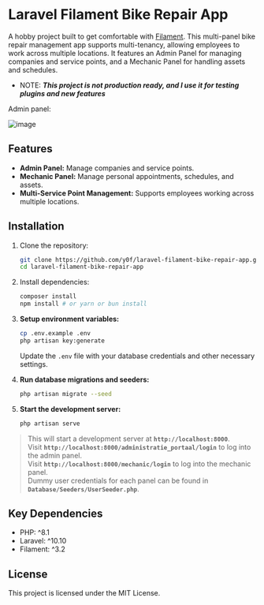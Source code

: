# Laravel Filament Bike Repair App

A hobby project built to get comfortable with [Filament](https://filamentphp.com). This multi-panel bike repair management app supports multi-tenancy, allowing employees to work across multiple locations. It features an Admin Panel for managing companies and service points, and a Mechanic Panel for handling assets and schedules.

- NOTE: ***This project is not production ready, and I use it for testing plugins and new features***

Admin panel:

![image](https://github.com/y0f/laravel-filament-bike-repair-app/assets/70378641/f0c871fb-aeef-489d-8b12-2da6c512aa7a)


## Features

- **Admin Panel:** Manage companies and service points.
- **Mechanic Panel:** Manage personal appointments, schedules, and assets.
- **Multi-Service Point Management:** Supports employees working across multiple locations.

## Installation

1. Clone the repository:
   ```bash
   git clone https://github.com/y0f/laravel-filament-bike-repair-app.git
   cd laravel-filament-bike-repair-app
   ```
   
2. Install dependencies:
    ```bash
    composer install
    npm install # or yarn or bun install
    ```

3. **Setup environment variables:**

    ```bash
    cp .env.example .env
    php artisan key:generate
    ```

    Update the `.env` file with your database credentials and other necessary settings.

4. **Run database migrations and seeders:**

    ```bash
    php artisan migrate --seed
    ```

5. **Start the development server:**

    ```bash
    php artisan serve
    ```

>This will start a development server at **`http://localhost:8000`**.<br/>
> Visit **`http://localhost:8000/administratie_portaal/login`** to log into the admin panel.<br/>
> Visit **`http://localhost:8000/mechanic/login`** to log into the mechanic panel.<br/>
> Dummy user credentials for each panel can be found in **`Database/Seeders/UserSeeder.php`**.<br/>


## Key Dependencies

- PHP: ^8.1
- Laravel: ^10.10
- Filament: ^3.2

## License

This project is licensed under the MIT License.




